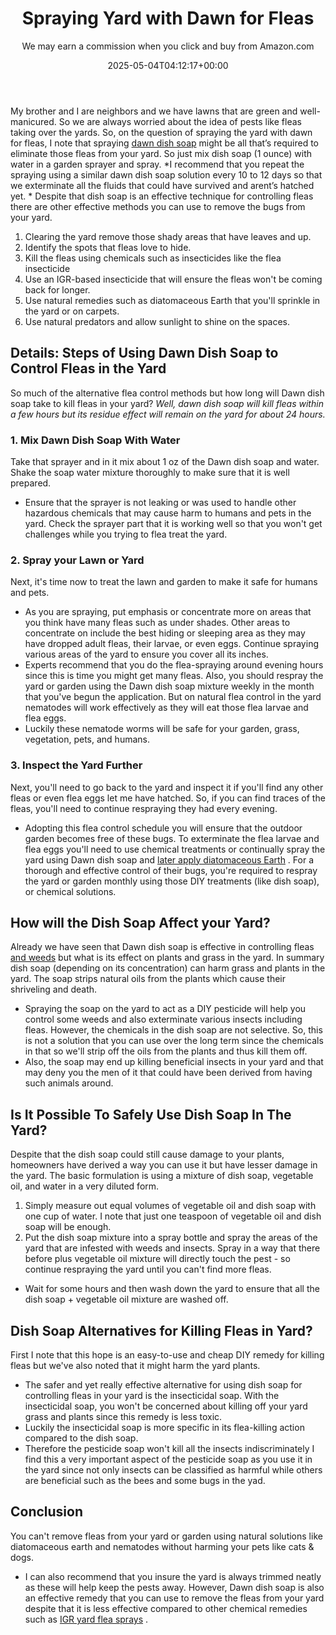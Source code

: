 ﻿---
author: We may earn a commission when you click and buy from Amazon.com
layout: post
title: Spraying Yard with Dawn for Fleas
date: '2025-05-04T04:12:17+00:00'
categories:
- Fleas
- Guide
tags: []
slug: /spraying-yard-with-dawn-for-fleas/
lastmod: 2025-05-07T12:21:28+03:00
---

My brother and I are neighbors and we have lawns that are green and well-manicured. So we are always worried about the idea of pests like fleas taking over the yards.
So, on the question of spraying the yard with dawn for fleas, I note that spraying
[dawn dish soap](https://pestpolicy.com/dawn-dish-soap-for-fleas/)
might be all that’s required to eliminate those fleas from your yard. So just mix dish soap (1 ounce) with water in a garden sprayer and spray.
*I recommend that you repeat the spraying using a similar dawn dish soap solution every 10 to 12 days so that we exterminate all the fluids that could have survived and arent’s hatched yet. *
Despite that dish soap is an effective technique for controlling fleas there are other effective methods you can use to remove the bugs from your yard.
1. Clearing the yard remove those shady areas that have leaves and up.
2. Identify the spots that fleas love to hide.
3. Kill the fleas using chemicals such as insecticides like the flea insecticide
4. Use an IGR-based insecticide that will ensure the fleas won't be coming back for longer.
5. Use natural remedies such as diatomaceous Earth that you'll sprinkle in the yard or on carpets.
6. Use natural predators and allow sunlight to shine on the spaces.
## Details: Steps of Using Dawn Dish Soap to Control Fleas in the Yard
So much of the alternative flea control methods but how long will Dawn dish soap take to kill fleas in your yard?
*Well, dawn dish soap will kill fleas within a few hours but its residue effect will remain on the yard for about 24 hours.*
### 1. Mix Dawn Dish Soap With Water
Take that sprayer and in it mix about 1 oz of the Dawn dish soap and water.
Shake the soap water mixture thoroughly to make sure that it is well prepared.
- Ensure that the sprayer is not leaking or was used to handle other hazardous chemicals that may cause harm to humans and pets in the yard.
Check the sprayer part that it is working well so that you won't get challenges while you trying to flea treat the yard.
### 2. Spray your Lawn or Yard
Next, it's time now to treat the lawn and garden to make it safe for humans and pets.
- As you are spraying, put emphasis or concentrate more on areas that you think have many fleas such as under shades.
Other areas to concentrate on include the best hiding or sleeping area as they may have dropped adult fleas, their larvae, or even eggs.
Continue spraying various areas of the yard to ensure you cover all its inches.
- Experts recommend that you do the flea-spraying around evening hours since this is time you might get many fleas.
Also, you should respray the yard or garden using the Dawn dish soap mixture weekly in the month that you've begun the application.
But on natural flea control in the yard nematodes will work effectively as they will eat those flea larvae and flea eggs.
- Luckily these nematode worms will be safe for your garden, grass, vegetation, pets, and humans.
### 3. Inspect the Yard Further
Next, you'll need to go back to the yard and inspect it if you'll find any other fleas or even flea eggs let me have hatched.
So, if you can find traces of the fleas, you'll need to continue respraying they had every evening.
- Adopting this flea control schedule you will ensure that the outdoor garden becomes free of these bugs.
To exterminate the flea larvae and flea eggs you'll need to use chemical treatments or continually spray the yard using Dawn dish soap and
[later apply diatomaceous Earth](https://pestpolicy.com/diatomaceous-earth-for-fleas/)
.
For a thorough and effective control of their bugs, you're required to respray the yard or garden monthly using those DIY treatments (like dish soap), or chemical solutions.
## How will the Dish Soap Affect your Yard?
Already we have seen that Dawn dish soap is effective in controlling fleas
[and weeds](https://pestpolicy.com/best-weed-killer-for-lawns/)
but what is its effect on plants and grass in the yard.
In summary dish soap (depending on its concentration) can harm grass and plants in the yard. The soap strips natural oils from the plants which cause their shriveling and death.
- Spraying the soap on the yard to act as a DIY pesticide will help you control some weeds and also exterminate various insects including fleas.
However, the chemicals in the dish soap are not selective.
So, this is not a solution that you can use over the long term since the chemicals in that so we'll strip off the oils from the plants and thus kill them off.
- Also, the soap may end up killing beneficial insects in your yard and that may deny you the men of it that could have been derived from having such animals around.
## Is It Possible To Safely Use Dish Soap In The Yard?
Despite that the dish soap could still cause damage to your plants, homeowners have derived a way you can use it but have lesser damage in the yard.
The basic formulation is using a mixture of dish soap, vegetable oil, and water in a very diluted form.
1. Simply measure out equal volumes of vegetable oil and dish soap with one cup of water. I note that just one teaspoon of vegetable oil and dish soap will be enough.
2. Put the dish soap mixture into a spray bottle and spray the areas of the yard that are infested with weeds and insects.
Spray in a way that there before plus vegetable oil mixture will directly touch the pest - so continue respraying the yard until you can't find more fleas.
- Wait for some hours and then wash down the yard to ensure that all the dish soap + vegetable oil mixture are washed off.
## Dish Soap Alternatives for Killing Fleas in Yard?
First I note that this hope is an easy-to-use and cheap DIY remedy for killing fleas but we've also noted that it might harm the yard plants.
- The safer and yet really effective alternative for using dish soap for controlling fleas in your yard is the insecticidal soap.
With the insecticidal soap, you won't be concerned about killing off your yard grass and plants since this remedy is less toxic.
- Luckily the insecticidal soap is more specific in its flea-killing action compared to the dish soap.
- Therefore the pesticide soap won't kill all the insects indiscriminately
I find this a very important aspect of the pesticide soap as you use it in the yard since not only insects can be classified as harmful while others are beneficial such as the bees and some bugs in the yad.
## Conclusion
You can't remove fleas from your yard or garden using natural solutions like diatomaceous earth and nematodes without harming your pets like cats & dogs.
- I can also recommend that you insure the yard is always trimmed neatly as these will help keep the pests away.
However, Dawn dish soap is also an effective remedy that you can use to remove the fleas from your yard despite that it is less effective compared to other chemical remedies such as
[IGR yard flea sprays](https://pestpolicy.com/best-flea-spray-for-yard/)
.